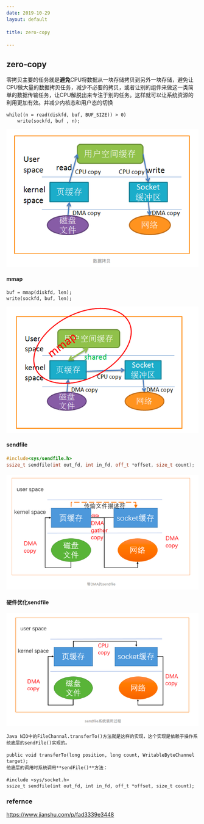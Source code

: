 ```yaml
---
date: 2019-10-29
layout: default

title: zero-copy

---
```


## zero-copy

零拷贝主要的任务就是**避免**CPU将数据从一块存储拷贝到另外一块存储，避免让CPU做大量的数据拷贝任务，减少不必要的拷贝，或者让别的组件来做这一类简单的数据传输任务，让CPU解脱出来专注于别的任务。这样就可以让系统资源的利用更加有效。并减少内核态和用户态的切换



```
while((n = read(diskfd, buf, BUF_SIZE)) > 0)
    write(sockfd, buf , n);
```



![image-20191029173050503](https://github.com/garydai/garydai.github.com/raw/master/_posts/pic/image-20191029173050503.png)



#### mmap

```
buf = mmap(diskfd, len);
write(sockfd, buf, len);
```



![image-20191029173205203](https://github.com/garydai/garydai.github.com/raw/master/_posts/pic/image-20191029173205203.png)



#### sendfile

```cpp
#include<sys/sendfile.h>
ssize_t sendfile(int out_fd, int in_fd, off_t *offset, size_t count);
```

#### 



![image-20191029174319368](https://github.com/garydai/garydai.github.com/raw/master/_posts/pic/image-20191029174319368.png)

#### 硬件优化sendfile



![image-20191029173545420](https://github.com/garydai/garydai.github.com/raw/master/_posts/pic/image-20191029173545420.png)

```
Java NIO中的FileChannal.transferTo()方法就是这样的实现，这个实现是依赖于操作系统底层的sendFile()实现的。

public void transferTo(long position, long count, WritableByteChannel target);
他底层的调用时系统调用**sendFile()**方法：

#include <sys/socket.h>
ssize_t sendfile(int out_fd, int in_fd, off_t *offset, size_t count);

```



### refernce

https://www.jianshu.com/p/fad3339e3448